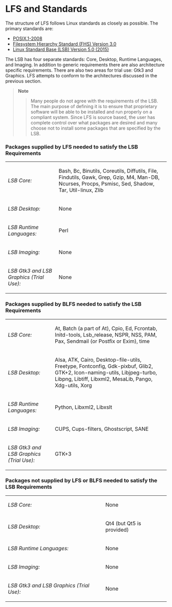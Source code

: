 # LFS and Standards

The structure of LFS follows Linux standards as closely as possible. The primary standards are:

- [POSIX.1-2008](http://pubs.opengroup.org/onlinepubs/9699919799/)
- [Filesystem Hierarchy Standard (FHS) Version 3.0](http://refspecs.linuxfoundation.org/FHS_3.0/fhs/index.html)
- [Linux Standard Base (LSB) Version 5.0 (2015)](http://refspecs.linuxfoundation.org/lsb.shtml)

The LSB has four separate standards: Core, Desktop, Runtime Languages, and Imaging. In addition to generic requirements there are also architecture specific requirements. There are also two areas for trial use: Gtk3 and Graphics. LFS attempts to conform to the architectures discussed in the previous section.

> **Note**
>
> > Many people do not agree with the requirements of the LSB. The main purpose of defining it is to ensure that proprietary software will be able to be installed and run properly on a compliant system. Since LFS is source based, the user has complete control over what packages are desired and many choose not to install some packages that are specified by the LSB.

### Packages supplied by LFS needed to satisfy the LSB Requirements

<table border="0" class="variablelist">
    <colgroup>
    <col align="left" valign="top" />
    <col />
    </colgroup>
    <tbody>
    <tr>
        <td>
        <p>
            <span class="term"><span class="emphasis"><em>LSB
            Core:</em></span></span>
        </p>
        </td>
        <td>
        <p>
            Bash, Bc, Binutils, Coreutils, Diffutils, File, Findutils,
            Gawk, Grep, Gzip, M4, Man-DB, Ncurses, Procps, Psmisc, Sed,
            Shadow, Tar, Util-linux, Zlib
        </p>
        </td>
    </tr>
    <tr>
        <td>
        <p>
            <span class="term"><span class="emphasis"><em>LSB
            Desktop:</em></span></span>
        </p>
        </td>
        <td>
        <p>
            None
        </p>
        </td>
    </tr>
    <tr>
        <td>
        <p>
            <span class="term"><span class="emphasis"><em>LSB Runtime
            Languages:</em></span></span>
        </p>
        </td>
        <td>
        <p>
            Perl
        </p>
        </td>
    </tr>
    <tr>
        <td>
        <p>
            <span class="term"><span class="emphasis"><em>LSB
            Imaging:</em></span></span>
        </p>
        </td>
        <td>
        <p>
            None
        </p>
        </td>
    </tr>
    <tr>
        <td>
        <p>
            <span class="term"><span class="emphasis"><em>LSB Gtk3 and
            LSB Graphics (Trial Use):</em></span></span>
        </p>
        </td>
        <td>
        <p>
            None
        </p>
        </td>
    </tr>
    </tbody>
</table>

### Packages supplied by BLFS needed to satisfy the LSB Requirements

<table border="0" class="variablelist">
    <colgroup>
    <col align="left" valign="top" />
    <col />
    </colgroup>
    <tbody>
    <tr>
        <td>
        <p>
            <span class="term"><span class="emphasis"><em>LSB
            Core:</em></span></span>
        </p>
        </td>
        <td>
        <p>
            At, Batch (a part of At), Cpio, Ed, Fcrontab, Initd-tools,
            Lsb_release, NSPR, NSS, PAM, Pax, Sendmail (or Postfix or
            Exim), time
        </p>
        </td>
    </tr>
    <tr>
        <td>
        <p>
            <span class="term"><span class="emphasis"><em>LSB
            Desktop:</em></span></span>
        </p>
        </td>
        <td>
        <p>
            Alsa, ATK, Cairo, Desktop-file-utils, Freetype, Fontconfig,
            Gdk-pixbuf, Glib2, GTK+2, Icon-naming-utils, Libjpeg-turbo,
            Libpng, Libtiff, Libxml2, MesaLib, Pango, Xdg-utils, Xorg
        </p>
        </td>
    </tr>
    <tr>
        <td>
        <p>
            <span class="term"><span class="emphasis"><em>LSB Runtime
            Languages:</em></span></span>
        </p>
        </td>
        <td>
        <p>
            Python, Libxml2, Libxslt
        </p>
        </td>
    </tr>
    <tr>
        <td>
        <p>
            <span class="term"><span class="emphasis"><em>LSB
            Imaging:</em></span></span>
        </p>
        </td>
        <td>
        <p>
            CUPS, Cups-filters, Ghostscript, SANE
        </p>
        </td>
    </tr>
    <tr>
        <td>
        <p>
            <span class="term"><span class="emphasis"><em>LSB Gtk3 and
            LSB Graphics (Trial Use):</em></span></span>
        </p>
        </td>
        <td>
        <p>
            GTK+3
        </p>
        </td>
    </tr>
    </tbody>
</table>

### Packages not supplied by LFS or BLFS needed to satisfy the LSB Requirements

<table border="0" class="variablelist">
    <colgroup>
    <col align="left" valign="top" />
    <col />
    </colgroup>
    <tbody>
    <tr>
        <td>
        <p>
            <span class="term"><span class="emphasis"><em>LSB
            Core:</em></span></span>
        </p>
        </td>
        <td>
        <p>
            None
        </p>
        </td>
    </tr>
    <tr>
        <td>
        <p>
            <span class="term"><span class="emphasis"><em>LSB
            Desktop:</em></span></span>
        </p>
        </td>
        <td>
        <p>
            Qt4 (but Qt5 is provided)
        </p>
        </td>
    </tr>
    <tr>
        <td>
        <p>
            <span class="term"><span class="emphasis"><em>LSB Runtime
            Languages:</em></span></span>
        </p>
        </td>
        <td>
        <p>
            None
        </p>
        </td>
    </tr>
    <tr>
        <td>
        <p>
            <span class="term"><span class="emphasis"><em>LSB
            Imaging:</em></span></span>
        </p>
        </td>
        <td>
        <p>
            None
        </p>
        </td>
    </tr>
    <tr>
        <td>
        <p>
            <span class="term"><span class="emphasis"><em>LSB Gtk3 and
            LSB Graphics (Trial Use):</em></span></span>
        </p>
        </td>
        <td>
        <p>
            None
        </p>
        </td>
    </tr>
    </tbody>
</table>
